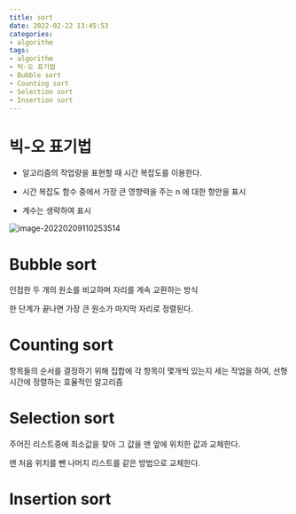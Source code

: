 ```yaml
---
title: sort
date: 2022-02-22 13:45:53
categories: 
- algorithm
tags:
- algorithm
- 빅-오 표기법
- Bubble sort
- Counting sort
- Selection sort
- Insertion sort
---
```


# 빅-오 표기법

* 알고리즘의 작업량을 표현할 때 시간 복잡도를 이용한다.

* 시간 복잡도 함수 중에서 가장 큰 영향력을 주는 n 에 대한 항만을 표시
* 계수는 생략하여 표시

![image-20220209110253514](image-20220209110253514.png)

# Bubble sort

인접한 두 개의 원소를 비교하며 자리를 계속 교환하는 방식

한 단계가 끝나면 가장 큰 원소가 마지막 자리로 정렬된다.

# Counting sort

항목들의 순서를 결정하기 위해 집합에 각 항목이 몇개씩 있는지 세는 작업을 하여, 선형 시간에 정렬하는 효율적인 알고리즘

# Selection sort

주어진 리스트중에 최소값을 찾아 그 값을 맨 앞에 위치한 값과 교체한다.

맨 처음 위치를 뺀 나머지 리스트를 같은 방법으로 교체한다.

# Insertion sort


